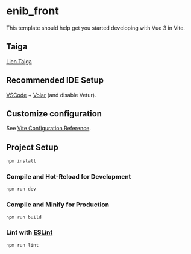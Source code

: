 # enib_front

This template should help get you started developing with Vue 3 in Vite.

## Taiga



[Lien Taiga](https://tree.taiga.io/project/eddonald-cours-enib/taskboard/msi-enib-2024-evolutions-et-corrections-du-front-end)

## Recommended IDE Setup

[VSCode](https://code.visualstudio.com/) + [Volar](https://marketplace.visualstudio.com/items?itemName=Vue.volar) (and disable Vetur).

## Customize configuration

See [Vite Configuration Reference](https://vitejs.dev/config/).

## Project Setup

```sh
npm install
```

### Compile and Hot-Reload for Development

```sh
npm run dev
```

### Compile and Minify for Production

```sh
npm run build
```

### Lint with [ESLint](https://eslint.org/)

```sh
npm run lint
```
